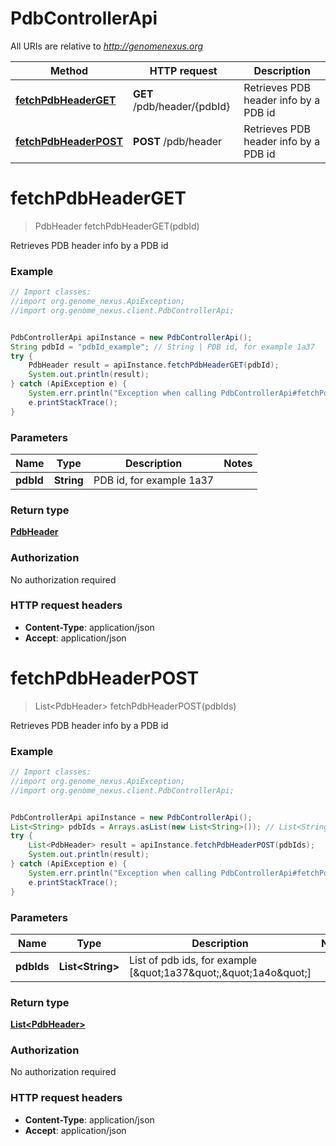 # PdbControllerApi

All URIs are relative to *http://genomenexus.org*

Method | HTTP request | Description
------------- | ------------- | -------------
[**fetchPdbHeaderGET**](PdbControllerApi.md#fetchPdbHeaderGET) | **GET** /pdb/header/{pdbId} | Retrieves PDB header info by a PDB id
[**fetchPdbHeaderPOST**](PdbControllerApi.md#fetchPdbHeaderPOST) | **POST** /pdb/header | Retrieves PDB header info by a PDB id


<a name="fetchPdbHeaderGET"></a>
# **fetchPdbHeaderGET**
> PdbHeader fetchPdbHeaderGET(pdbId)

Retrieves PDB header info by a PDB id

### Example
```java
// Import classes:
//import org.genome_nexus.ApiException;
//import org.genome_nexus.client.PdbControllerApi;


PdbControllerApi apiInstance = new PdbControllerApi();
String pdbId = "pdbId_example"; // String | PDB id, for example 1a37
try {
    PdbHeader result = apiInstance.fetchPdbHeaderGET(pdbId);
    System.out.println(result);
} catch (ApiException e) {
    System.err.println("Exception when calling PdbControllerApi#fetchPdbHeaderGET");
    e.printStackTrace();
}
```

### Parameters

Name | Type | Description  | Notes
------------- | ------------- | ------------- | -------------
 **pdbId** | **String**| PDB id, for example 1a37 |

### Return type

[**PdbHeader**](PdbHeader.md)

### Authorization

No authorization required

### HTTP request headers

 - **Content-Type**: application/json
 - **Accept**: application/json

<a name="fetchPdbHeaderPOST"></a>
# **fetchPdbHeaderPOST**
> List&lt;PdbHeader&gt; fetchPdbHeaderPOST(pdbIds)

Retrieves PDB header info by a PDB id

### Example
```java
// Import classes:
//import org.genome_nexus.ApiException;
//import org.genome_nexus.client.PdbControllerApi;


PdbControllerApi apiInstance = new PdbControllerApi();
List<String> pdbIds = Arrays.asList(new List<String>()); // List<String> | List of pdb ids, for example [\"1a37\",\"1a4o\"]
try {
    List<PdbHeader> result = apiInstance.fetchPdbHeaderPOST(pdbIds);
    System.out.println(result);
} catch (ApiException e) {
    System.err.println("Exception when calling PdbControllerApi#fetchPdbHeaderPOST");
    e.printStackTrace();
}
```

### Parameters

Name | Type | Description  | Notes
------------- | ------------- | ------------- | -------------
 **pdbIds** | **List&lt;String&gt;**| List of pdb ids, for example [\&quot;1a37\&quot;,\&quot;1a4o\&quot;] |

### Return type

[**List&lt;PdbHeader&gt;**](PdbHeader.md)

### Authorization

No authorization required

### HTTP request headers

 - **Content-Type**: application/json
 - **Accept**: application/json

